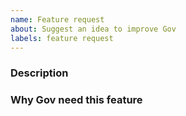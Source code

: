 ```yaml
---
name: Feature request
about: Suggest an idea to improve Gov
labels: feature request
---
```


<!-- PLEASE READ THE FOLLOWING INSTRUCTIONS -->

<!--
- It is recommended that you provide screenshots or code samples to demonstrate your issue.
- Use English for communication
-->

### Description

<!--Description of the feature-->

### Why Gov need this feature

<!--Explain why Gov needs it-->
